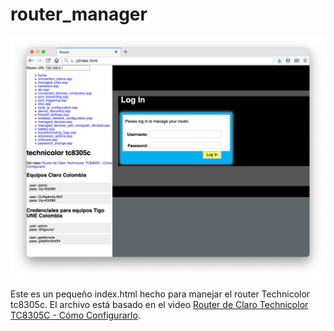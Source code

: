 # router_manager

![Pantallazo](screenshot.png)

Este es un pequeño index.html hecho para manejar el router Technicolor tc8305c. El archivo está basado en el video [Router de Claro Technicolor TC8305C - Cómo Configurarlo](https://www.youtube.com/watch?v=48OqoDHRwlU).
